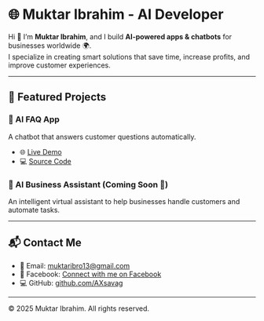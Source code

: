 # 🌐 Muktar Ibrahim - AI Developer

Hi 👋 I’m **Muktar Ibrahim**, and I build **AI-powered apps & chatbots** for businesses worldwide 🌍.  
I specialize in creating smart solutions that save time, increase profits, and improve customer experiences.

---

## 🚀 Featured Projects

### 🔹 AI FAQ App
A chatbot that answers customer questions automatically.  
- 🌐 [Live Demo](https://ai-faq.netlify.app/)  
- 💻 [Source Code](https://github.com/AXsavag/ai-faq-app)

### 🔹 AI Business Assistant (Coming Soon 🚧)
An intelligent virtual assistant to help businesses handle customers and automate tasks.  

---

## 📬 Contact Me
- 📧 Email: [muktaribro13@gmail.com](mailto:muktaribro13@gmail.com)  
- 🔗 Facebook: [Connect with me on Facebook](https://www.facebook.com/share/1Engwt9e9m/)  
- 💻 GitHub: [github.com/AXsavag](https://github.com/AXsavag)  

---

© 2025 Muktar Ibrahim. All rights reserved.